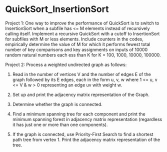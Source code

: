 # QuickSort_InsertionSort

Project 1:
One way to improve the performance of QuickSort is to switch to InsertionSort when a subfile has <= M elements instead of recursively calling itself. Implement a recursive QuickSort with a cutoff to InsertionSort for subfiles with M or less elements. Include counters in the codes, empirically determine the value of M for which it performs fewest total number of key comparisons and key assignments on inputs of 10000 random natural numbers each ess than K for K = 100, 1000, 10000, 100000.

Project 2:
Process a weighted undirected graph as follows:

1. Read in the number of vertices V and the number of edges E of the graph followed by its E edges, each in the form u, v, w where 1 <= u, v <= V & w > 0 representing an edge uv with weight w.

2. Set up and print the adjacency matrix representation of the Graph.

3. Determine whether the graph is connected.

4. Find a minimum spanning tree for each component and print the minimum spanning forest in adjacency matrix representation (regardless it has just one or more than one components).

5. If the graph is connected, use Priority-First Search to find a shortest path tree from vertex 1. Print the adjacency matrix representation of the tree.
